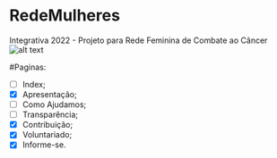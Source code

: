 # RedeMulheres
Integrativa 2022 - Projeto para Rede Feminina de Combate ao Câncer 
![alt text](https://i.imgur.com/EnlzApk.png)

#Paginas:

- [ ] Index;
- [x] Apresentação;
- [ ] Como Ajudamos;
- [ ] Transparência;
- [x] Contribuição;
- [x] Voluntariado;
- [x] Informe-se.
